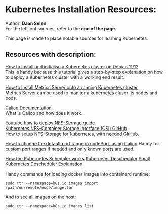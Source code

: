 # Kubernetes Installation Resources:

Author: **Daan Selen**.<br>
For the left-out sources, refer to the **end of the page**.

This page is made to place notable sources for learning Kubernetes.

## **Resources with description:**

[How to install and initialise a Kubernetes cluster on Debian 11/12](https://www.linuxtechi.com/install-kubernetes-cluster-on-debian/)<br>
This is handy because this tutorial gives a step-by-step explanation on how to deploy a Kubernetes cluster with a working end result.

[How to install Metrics Server onto a running Kubernetes cluster](https://www.linuxtechi.com/how-to-install-kubernetes-metrics-server/)<br>
Metrics Server can be used to monitor a kubernetes cluser its nodes and pods.

[Calico Documentation](https://docs.tigera.io/calico/latest/about/)<br>
What is Calico and how does it work.

[Youtube how to deploy NFS-Storage guide](https://www.youtube.com/watch?v=efa8gwmbPms)<br>
[Kubernetes NFS-Container Storage Interface (CSI) GitHub](https://github.com/kubernetes-csi/csi-driver-nfs)<br>
How to setup NFS-Storage for Kubernetes, with needed GitHub.

[How to change the default port range in nodePort, using Calico](https://www.thinkcode.se/blog/2019/02/20/kubernetes-service-node-port-range)
Handy for custom port ranges if needed and only known ports are used.

[How the Kubernetes Scheduler works](https://www.youtube.com/watch?v=rDCWxkvPlAw)
[Kubernetes Descheduler](https://github.com/kubernetes-sigs/descheduler)
[Small Kubernetes Descheduler Explanation](https://www.sobyte.net/post/2023-04/k8s-descheduler/)

Handy commands for loading docker images into containerd runtime:
```
sudo ctr --namespace=k8s.io images import /path/on/remote/node/image.tar
```
And to see all images on the host:
```
sudo ctr --namespace=k8s.io images list
```